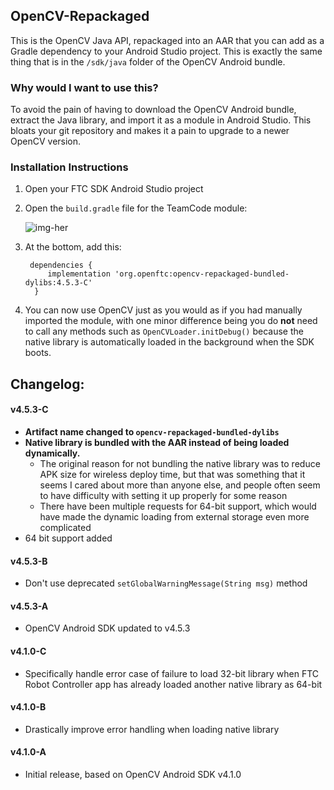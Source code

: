 ## OpenCV-Repackaged

This is the OpenCV Java API, repackaged into an AAR that you can add as a Gradle dependency to your Android Studio project. This is exactly the same thing that is in the `/sdk/java` folder of the OpenCV Android bundle.

### Why would I want to use this?

To avoid the pain of having to download the OpenCV Android bundle, extract the Java library, and import it as a module in Android Studio. This bloats your git repository and makes it a pain to upgrade to a newer OpenCV version.

### Installation Instructions

1. Open your FTC SDK Android Studio project

2. Open the `build.gradle` file for the TeamCode module:

    ![img-her](doc/images/teamcode-gradle.png)

3. At the bottom, add this:

        dependencies {
            implementation 'org.openftc:opencv-repackaged-bundled-dylibs:4.5.3-C'
         }

4. You can now use OpenCV just as you would as if you had manually imported the module, with one minor difference being you do **not** need to call any methods such as `OpenCVLoader.initDebug()` because the native library is automatically loaded in the background when the SDK boots.

## Changelog:

#### v4.5.3-C
 - **Artifact name changed to `opencv-repackaged-bundled-dylibs`**
 - **Native library is bundled with the AAR instead of being loaded dynamically.**
     - The original reason for not bundling the native library was to reduce APK size for wireless deploy time, but that was something that it seems I cared about more than anyone else, and people often seem to have difficulty with setting it up properly for some reason
     - There have been multiple requests for 64-bit support, which would have made the dynamic loading from external storage even more complicated
 - 64 bit support added

#### v4.5.3-B

 - Don't use deprecated `setGlobalWarningMessage(String msg)` method

#### v4.5.3-A

 - OpenCV Android SDK updated to v4.5.3

#### v4.1.0-C

 - Specifically handle error case of failure to load 32-bit library when FTC Robot Controller app has already loaded another native library as 64-bit

#### v4.1.0-B

 - Drastically improve error handling when loading native library

#### v4.1.0-A

 - Initial release, based on OpenCV Android SDK v4.1.0
